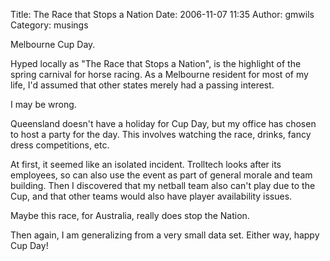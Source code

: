 Title: The Race that Stops a Nation
Date: 2006-11-07 11:35
Author: gmwils
Category: musings

Melbourne Cup Day.

Hyped locally as "The Race that Stops a Nation", is the highlight of the
spring carnival for horse racing. As a Melbourne resident for most of my
life, I'd assumed that other states merely had a passing interest.

I may be wrong.

Queensland doesn't have a holiday for Cup Day, but my office has chosen
to host a party for the day. This involves watching the race, drinks,
fancy dress competitions, etc.

At first, it seemed like an isolated incident. Trolltech looks after its
employees, so can also use the event as part of general morale and team
building. Then I discovered that my netball team also can't play due to
the Cup, and that other teams would also have player availability
issues.

Maybe this race, for Australia, really does stop the Nation.

Then again, I am generalizing from a very small data set. Either way,
happy Cup Day!

